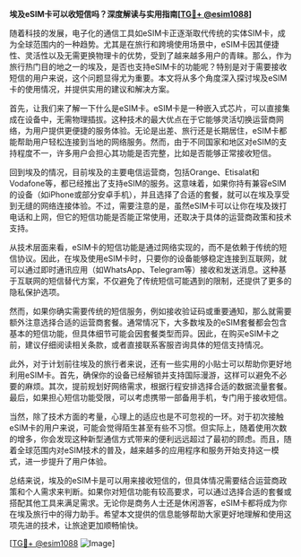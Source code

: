 **埃及eSIM卡可以收短信吗？深度解读与实用指南[[TG💪+ @esim1088](https://t.me/s/esim1088)]**

随着科技的发展，电子化的通信工具如eSIM卡正逐渐取代传统的实体SIM卡，成为全球范围内的一种趋势。尤其是在旅行和跨境使用场景中，eSIM卡因其便捷性、灵活性以及无需更换物理卡的优势，受到了越来越多用户的青睐。那么，作为旅行热门目的地之一的埃及，是否也支持eSIM卡的功能呢？特别是对于需要接收短信的用户来说，这个问题显得尤为重要。本文将从多个角度深入探讨埃及eSIM卡的使用情况，并提供实用的建议和解决方案。

首先，让我们来了解一下什么是eSIM卡。eSIM卡是一种嵌入式芯片，可以直接集成在设备中，无需物理插拔。这种技术的最大优点在于它能够灵活切换运营商网络，为用户提供更便捷的服务体验。无论是出差、旅行还是长期居住，eSIM卡都能帮助用户轻松连接到当地的网络服务。然而，由于不同国家和地区对eSIM的支持程度不一，许多用户会担心其功能是否完整，比如是否能够正常接收短信。

回到埃及的情况，目前埃及的主要电信运营商，包括Orange、Etisalat和Vodafone等，都已经推出了支持eSIM的服务。这意味着，如果你持有兼容eSIM的设备（如iPhone或部分安卓手机），并且选择了合适的套餐，就可以在埃及享受到无缝的网络连接体验。不过，需要注意的是，虽然eSIM卡可以让你在埃及拨打电话和上网，但它的短信功能是否能正常使用，还取决于具体的运营商政策和技术支持。

从技术层面来看，eSIM卡的短信功能是通过网络实现的，而不是依赖于传统的短信协议。因此，在埃及使用eSIM卡时，只要你的设备能够稳定连接到互联网，就可以通过即时通讯应用（如WhatsApp、Telegram等）接收和发送消息。这种基于互联网的短信替代方案，不仅避免了传统短信可能遇到的限制，还提供了更多的隐私保护选项。

然而，如果你确实需要传统的短信服务，例如接收验证码或重要通知，那么就需要额外注意选择合适的运营商套餐。通常情况下，大多数埃及的eSIM套餐都会包含基本的短信功能，但具体细节可能会因套餐类型而异。因此，在购买eSIM卡之前，建议仔细阅读相关条款，或者直接联系客服咨询具体的短信支持情况。

此外，对于计划前往埃及的旅行者来说，还有一些实用的小贴士可以帮助你更好地利用eSIM卡。首先，确保你的设备已经解锁并支持国际漫游，这样可以避免不必要的麻烦。其次，提前规划好网络需求，根据行程安排选择合适的数据流量套餐。最后，如果担心短信功能受限，可以考虑携带一部备用手机，专门用于接收短信。

当然，除了技术方面的考量，心理上的适应也是不可忽视的一环。对于初次接触eSIM卡的用户来说，可能会觉得陌生甚至有些不习惯。但实际上，随着使用次数的增多，你会发现这种新型通信方式带来的便利远远超过了最初的顾虑。而且，随着全球范围内对eSIM技术的普及，越来越多的应用程序和服务开始支持这一模式，进一步提升了用户体验。

总结来说，埃及的eSIM卡是可以用来接收短信的，但具体情况需要结合运营商政策和个人需求来判断。如果你对短信功能有较高要求，可以通过选择合适的套餐或搭配其他工具来满足需求。无论你是商务人士还是休闲游客，eSIM卡都将成为你在埃及旅行中的得力助手。希望本文提供的信息能够帮助大家更好地理解和使用这项先进的技术，让旅途更加顺畅愉快。

[[TG💪+ @esim1088](https://t.me/s/esim1088) ![Image](https://i.postimg.cc/4NQfJmqS/Snipaste-2025-05-13-00-14-12.png)]